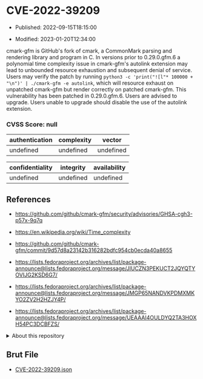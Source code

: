# CVE-2022-39209

- Published: 2022-09-15T18:15:00

- Modified: 2023-01-20T12:34:00

cmark-gfm is GitHub's fork of cmark, a CommonMark parsing and rendering library and program in C. In versions prior to 0.29.0.gfm.6 a polynomial time complexity issue in cmark-gfm's autolink extension may lead to unbounded resource exhaustion and subsequent denial of service. Users may verify the patch by running `python3 -c 'print("![l"* 100000 + "\n")' | ./cmark-gfm -e autolink`, which will resource exhaust on unpatched cmark-gfm but render correctly on patched cmark-gfm. This vulnerability has been patched in 0.29.0.gfm.6. Users are advised to upgrade. Users unable to upgrade should disable the use of the autolink extension.

### CVSS Score: **null**

| authentication | complexity | vector |
| --- | --- | --- |
| undefined | undefined | undefined |

| confidentiality | integrity | availability |
| --- | --- | --- |
| undefined | undefined | undefined |

## References

* https://github.com/github/cmark-gfm/security/advisories/GHSA-cgh3-p57x-9q7q

* https://en.wikipedia.org/wiki/Time_complexity

* https://github.com/github/cmark-gfm/commit/9d57d8a23142b316282bdfc954cb0ecda40a8655

* https://lists.fedoraproject.org/archives/list/package-announce@lists.fedoraproject.org/message/JIUCZN3PEKUCT2JQYQTYOVIJG2KSD6G7/

* https://lists.fedoraproject.org/archives/list/package-announce@lists.fedoraproject.org/message/JMGP65NANDVKPDMXMKYO2ZV2H2HZJY4P/

* https://lists.fedoraproject.org/archives/list/package-announce@lists.fedoraproject.org/message/UEAAAI4OULDYQ2TA3HOXH54PC3DCBFZS/

<details>
<summary>About this repository</summary> 

  This repository is part of the project [Live Hack CVE](https://github.com/Live-Hack-CVE). Main website can be found [www.live-hack.org](https://www.live-hack.org) 
  
  Made by [Sn0wAlice](https://github.com/Sn0wAlice) for the people that care about security and need to have a feed of the latest CVEs. Hope you enjoy it, don't forget to star the repo and follow me on [Twitter](https://twitter.com/Sn0wAlice) and [Github](https://github.com/Sn0wAlice). And that is my [personnal website](https://www.alice-snow.me/)

  - [Home Page](https://github.com/Live-Hack-CVE)
  - [Framework](https://github.com/Live-Hack-CVE/cve-framework)
  - [CVE database](https://github.com/Live-Hack-CVE/full_database)
  - [Changelog](https://github.com/Live-Hack-CVE/Changelog)
</details>

## Brut File

* [CVE-2022-39209.json](https://raw.githubusercontent.com/Live-Hack-CVE/full_database/main/cves/2022/CVE-2022-39209.json)


